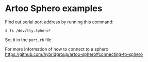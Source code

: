 # Artoo Sphero examples

Find out serial port address by running this command:

`$ ls /dev/tty.Sphero*`

Set it in the `port.rb` file

For more information of how to connect to a sphero
https://github.com/hybridgroup/artoo-sphero#connecting-to-sphero
